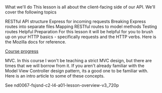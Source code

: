 What we'll do
This lesson is all about the client-facing side of our API. We'll cover the following topics

RESTful API structure
Express for incoming requests
Breaking Express routes into separate files
Mapping RESTful routes to model methods
Testing routes
Helpful Preparation
For this lesson it will be helpful for you to brush up on your HTTP basics - specifically requests and the HTTP verbs. Here is the Mozilla docs for reference.

[Course progress](./img/l0-l1-introduction-to-building-apis-with-postgres-and-express-3.png)


MVC. In this course I won't be teaching a strict MVC design, but there are times that we will borrow from it. If you aren't already familiar with the Model View Controller design pattern, its a good one to be familiar with. Here is an intro article to some of these concepts.

See nd0067-fsjsnd-c2-l4-a01-lesson-overview-v3_720p

